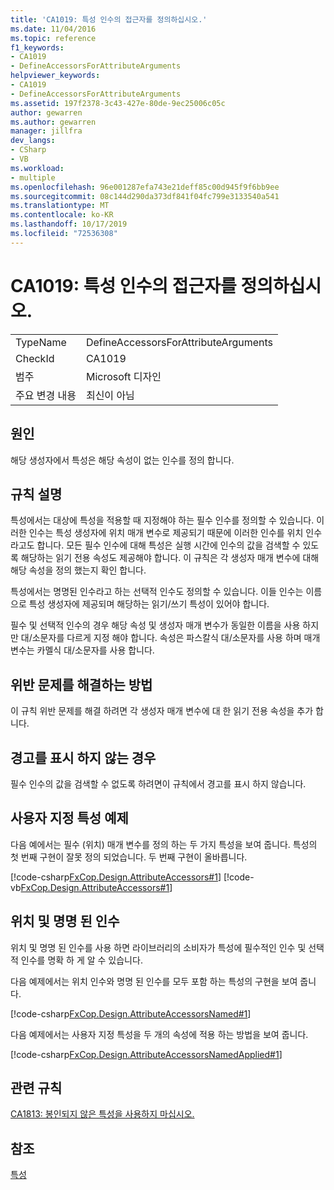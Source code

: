 ```yaml
---
title: 'CA1019: 특성 인수의 접근자를 정의하십시오.'
ms.date: 11/04/2016
ms.topic: reference
f1_keywords:
- CA1019
- DefineAccessorsForAttributeArguments
helpviewer_keywords:
- CA1019
- DefineAccessorsForAttributeArguments
ms.assetid: 197f2378-3c43-427e-80de-9ec25006c05c
author: gewarren
ms.author: gewarren
manager: jillfra
dev_langs:
- CSharp
- VB
ms.workload:
- multiple
ms.openlocfilehash: 96e001287efa743e21deff85c00d945f9f6bb9ee
ms.sourcegitcommit: 08c144d290da373df841f04fc799e3133540a541
ms.translationtype: MT
ms.contentlocale: ko-KR
ms.lasthandoff: 10/17/2019
ms.locfileid: "72536308"
---
```

# <a name="ca1019-define-accessors-for-attribute-arguments"></a>CA1019: 특성 인수의 접근자를 정의하십시오.

|||
|-|-|
|TypeName|DefineAccessorsForAttributeArguments|
|CheckId|CA1019|
|범주|Microsoft 디자인|
|주요 변경 내용|최신이 아님|

## <a name="cause"></a>원인
해당 생성자에서 특성은 해당 속성이 없는 인수를 정의 합니다.

## <a name="rule-description"></a>규칙 설명
특성에서는 대상에 특성을 적용할 때 지정해야 하는 필수 인수를 정의할 수 있습니다. 이러한 인수는 특성 생성자에 위치 매개 변수로 제공되기 때문에 이러한 인수를 위치 인수라고도 합니다. 모든 필수 인수에 대해 특성은 실행 시간에 인수의 값을 검색할 수 있도록 해당하는 읽기 전용 속성도 제공해야 합니다. 이 규칙은 각 생성자 매개 변수에 대해 해당 속성을 정의 했는지 확인 합니다.

특성에서는 명명된 인수라고 하는 선택적 인수도 정의할 수 있습니다. 이들 인수는 이름으로 특성 생성자에 제공되며 해당하는 읽기/쓰기 특성이 있어야 합니다.

필수 및 선택적 인수의 경우 해당 속성 및 생성자 매개 변수가 동일한 이름을 사용 하지만 대/소문자를 다르게 지정 해야 합니다. 속성은 파스칼식 대/소문자를 사용 하며 매개 변수는 카멜식 대/소문자를 사용 합니다.

## <a name="how-to-fix-violations"></a>위반 문제를 해결하는 방법
이 규칙 위반 문제를 해결 하려면 각 생성자 매개 변수에 대 한 읽기 전용 속성을 추가 합니다.

## <a name="when-to-suppress-warnings"></a>경고를 표시 하지 않는 경우
필수 인수의 값을 검색할 수 없도록 하려면이 규칙에서 경고를 표시 하지 않습니다.

## <a name="custom-attributes-example"></a>사용자 지정 특성 예제

다음 예에서는 필수 (위치) 매개 변수를 정의 하는 두 가지 특성을 보여 줍니다. 특성의 첫 번째 구현이 잘못 정의 되었습니다. 두 번째 구현이 올바릅니다.

[!code-csharp[FxCop.Design.AttributeAccessors#1](../code-quality/codesnippet/CSharp/ca1019-define-accessors-for-attribute-arguments_1.cs)]
[!code-vb[FxCop.Design.AttributeAccessors#1](../code-quality/codesnippet/VisualBasic/ca1019-define-accessors-for-attribute-arguments_1.vb)]

## <a name="positional-and-named-arguments"></a>위치 및 명명 된 인수

위치 및 명명 된 인수를 사용 하면 라이브러리의 소비자가 특성에 필수적인 인수 및 선택적 인수를 명확 하 게 알 수 있습니다.

다음 예제에서는 위치 인수와 명명 된 인수를 모두 포함 하는 특성의 구현을 보여 줍니다.

[!code-csharp[FxCop.Design.AttributeAccessorsNamed#1](../code-quality/codesnippet/CSharp/ca1019-define-accessors-for-attribute-arguments_2.cs)]

다음 예제에서는 사용자 지정 특성을 두 개의 속성에 적용 하는 방법을 보여 줍니다.

[!code-csharp[FxCop.Design.AttributeAccessorsNamedApplied#1](../code-quality/codesnippet/CSharp/ca1019-define-accessors-for-attribute-arguments_3.cs)]

## <a name="related-rules"></a>관련 규칙
[CA1813: 봉인되지 않은 특성을 사용하지 마십시오.](../code-quality/ca1813.md)

## <a name="see-also"></a>참조
[특성](/dotnet/standard/design-guidelines/attributes)

